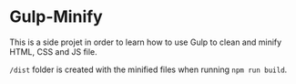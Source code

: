 # Gulp-Minify

This is a side projet in order to learn how to use Gulp to clean and minify
HTML, CSS and JS file.

`/dist` folder is created with the minified files when running `npm run build`.
